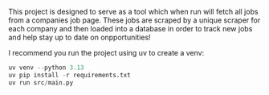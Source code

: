This project is designed to serve as a tool which when run will fetch all jobs from a companies job page. These jobs are scraped by a unique scraper for each company and then loaded into a database in order to track new jobs and help stay up to date on onpportunities!

I recommend you run the project using uv to create a venv:

```Python console
uv venv --python 3.13
uv pip install -r requirements.txt
uv run src/main.py
```
